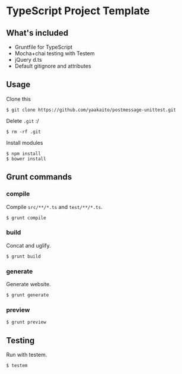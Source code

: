 # TypeScript Project Template

## What's included

* Gruntfile for TypeScript
* Mocha+chai testing with Testem
* jQuery d.ts
* Default gitignore and attributes

## Usage

Clone this
```
$ git clone https://github.com/yaakaito/postmessage-unittest.git
```

Delete `.git` :/
```
$ rm -rf .git
```

Install modules
```
$ npm install
$ bower install
```

## Grunt commands

### compile

Compile `src/**/*.ts` and `test/**/*.ts`.

```
$ grunt compile
```

### build

Concat and uglify.

```
$ grunt build
```

### generate

Generate website.

```
$ grunt generate
```

### preview

```
$ grunt preview
```

## Testing

Run with testem.

```
$ testem
```

